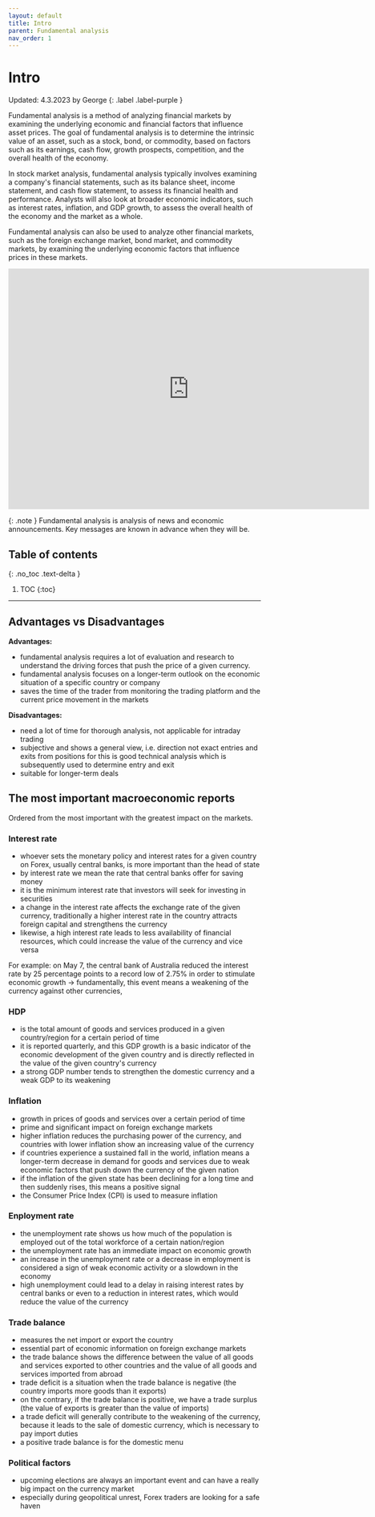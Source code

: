 ```yaml
---
layout: default
title: Intro
parent: Fundamental analysis
nav_order: 1
---
```


# Intro

Updated: 4.3.2023 by George
{: .label .label-purple }

Fundamental analysis is a method of analyzing financial markets by examining the underlying economic and financial factors that influence asset prices. The goal of fundamental analysis is to determine the intrinsic value of an asset, such as a stock, bond, or commodity, based on factors such as its earnings, cash flow, growth prospects, competition, and the overall health of the economy.

In stock market analysis, fundamental analysis typically involves examining a company's financial statements, such as its balance sheet, income statement, and cash flow statement, to assess its financial health and performance. Analysts will also look at broader economic indicators, such as interest rates, inflation, and GDP growth, to assess the overall health of the economy and the market as a whole.

Fundamental analysis can also be used to analyze other financial markets, such as the foreign exchange market, bond market, and commodity markets, by examining the underlying economic factors that influence prices in these markets.

<center>
<iframe width="720" height="480" src="https://www.youtube.com/embed/qkIgMKAMC0s" title="Fundamentální analýza" frameborder="0" allow="accelerometer; autoplay; clipboard-write; encrypted-media; gyroscope; picture-in-picture; web-share" allowfullscreen></iframe>
</center>

{: .note }
Fundamental analysis is analysis of news and economic announcements. Key messages are known in advance when they will be.

## Table of contents
{: .no_toc .text-delta }

1. TOC
{:toc}

---

## Advantages vs Disadvantages

**Advantages:**
* fundamental analysis requires a lot of evaluation and research to understand the driving forces that push the price of a given currency.
* fundamental analysis focuses on a longer-term outlook on the economic situation of a specific country or company
* saves the time of the trader from monitoring the trading platform and the current price movement in the markets

**Disadvantages:**
* need a lot of time for thorough analysis, not applicable for intraday trading
* subjective and shows a general view, i.e. direction not exact entries and exits from positions for this is good technical analysis which is subsequently used to determine entry and exit
* suitable for longer-term deals

## The most important macroeconomic reports
Ordered from the most important with the greatest impact on the markets.

### Interest rate
- whoever sets the monetary policy and interest rates for a given country on Forex, usually central banks, is more important than the head of state
- by interest rate we mean the rate that central banks offer for saving money
- it is the minimum interest rate that investors will seek for investing in securities
- a change in the interest rate affects the exchange rate of the given currency, traditionally a higher interest rate in the country attracts foreign capital and strengthens the currency
- likewise, a high interest rate leads to less availability of financial resources, which could increase the value of the currency and vice versa

For example: on May 7, the central bank of Australia reduced the interest rate by 25 percentage points to a record low of 2.75% in order to stimulate economic growth -> fundamentally, this event means a weakening of the currency against other currencies,

### HDP
- is the total amount of goods and services produced in a given country/region for a certain period of time
- it is reported quarterly, and this GDP growth is a basic indicator of the economic development of the given country and is directly reflected in the value of the given country's currency
- a strong GDP number tends to strengthen the domestic currency and a weak GDP to its weakening

### Inflation
- growth in prices of goods and services over a certain period of time
- prime and significant impact on foreign exchange markets
- higher inflation reduces the purchasing power of the currency, and countries with lower inflation show an increasing value of the currency
- if countries experience a sustained fall in the world, inflation means a longer-term decrease in demand for goods and services due to weak economic factors that push down the currency of the given nation
- if the inflation of the given state has been declining for a long time and then suddenly rises, this means a positive signal
- the Consumer Price Index (CPI) is used to measure inflation

### Enployment rate
- the unemployment rate shows us how much of the population is employed out of the total workforce of a certain nation/region
- the unemployment rate has an immediate impact on economic growth
- an increase in the unemployment rate or a decrease in employment is considered a sign of weak economic activity or a slowdown in the economy
- high unemployment could lead to a delay in raising interest rates by central banks or even to a reduction in interest rates, which would reduce the value of the currency

### Trade balance
- measures the net import or export the country
- essential part of economic information on foreign exchange markets
- the trade balance shows the difference between the value of all goods and services exported to other countries and the value of all goods and services imported from abroad
- trade deficit is a situation when the trade balance is negative (the country imports more goods than it exports)
- on the contrary, if the trade balance is positive, we have a trade surplus (the value of exports is greater than the value of imports)
- a trade deficit will generally contribute to the weakening of the currency, because it leads to the sale of domestic currency, which is necessary to pay import duties
- a positive trade balance is for the domestic menu

### Political factors
- upcoming elections are always an important event and can have a really big impact on the currency market
- especially during geopolitical unrest, Forex traders are looking for a safe haven
